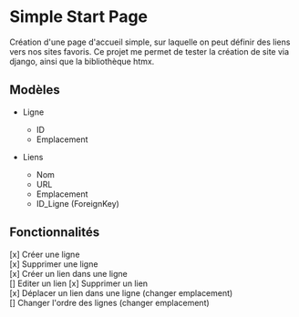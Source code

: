 # Simple Start Page
Création d'une page d'accueil simple, sur laquelle on peut définir des liens vers nos sites favoris.
Ce projet me permet de tester la création de site via django, ainsi que la bibliothèque htmx.

## Modèles
- Ligne
    - ID
    - Emplacement

- Liens
    - Nom
    - URL
    - Emplacement
    - ID_Ligne (ForeignKey)

## Fonctionnalités
[x] Créer une ligne  
[x] Supprimer une ligne  
[x] Créer un lien dans une ligne  
[] Editer un lien
[x] Supprimer un lien  
[x] Déplacer un lien dans une ligne (changer emplacement)  
[] Changer l'ordre des lignes (changer emplacement)
